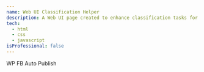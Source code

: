 ```yaml
---
name: Web UI Classification Helper
description: A Web UI page created to enhance classification tasks for a research project at the University of Guanajuato.
tech: 
  - html
  - css
  - javascript
isProfessional: false
---
```

WP FB Auto Publish